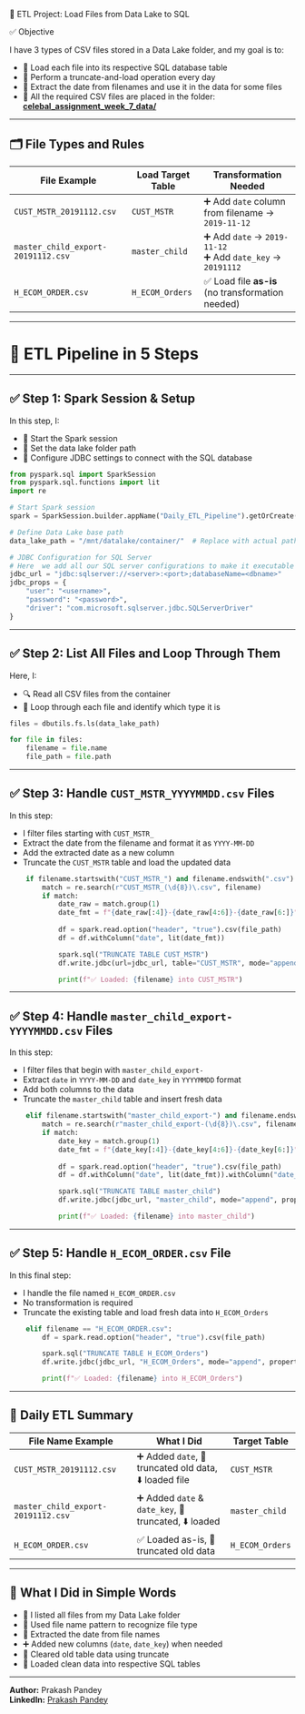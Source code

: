 📘 ETL Project: Load Files from Data Lake to SQL

✅ Objective

I have 3 types of CSV files stored in a Data Lake folder, and my goal is to:

- 🔄 Load each file into its respective SQL database table
- 🧹 Perform a truncate-and-load operation every day
- 📅 Extract the date from filenames and use it in the data for some files
- 📂 All the required CSV files are placed in the folder: [**celebal_assignment_week_7_data/**](./celebal_assignment_week_7_data/)


---

## 🗂️ File Types and Rules

| File Example                       | Load Target Table | Transformation Needed                                        |
| ---------------------------------- | ----------------- | ------------------------------------------------------------ |
| `CUST_MSTR_20191112.csv`           | `CUST_MSTR`       | ➕ Add `date` column from filename → `2019-11-12`             |
| `master_child_export-20191112.csv` | `master_child`    | ➕ Add `date` → `2019-11-12`<br>➕ Add `date_key` → `20191112` |
| `H_ECOM_ORDER.csv`                 | `H_ECOM_Orders`   | ✅ Load file **as-is** (no transformation needed)             |

---

# 🧰 ETL Pipeline in 5 Steps

---

## ✅ Step 1: Spark Session & Setup

In this step, I:

* 🚀 Start the Spark session
* 📁 Set the data lake folder path
* 🔌 Configure JDBC settings to connect with the SQL database

```python
from pyspark.sql import SparkSession
from pyspark.sql.functions import lit
import re

# Start Spark session
spark = SparkSession.builder.appName("Daily_ETL_Pipeline").getOrCreate()

# Define Data Lake base path
data_lake_path = "/mnt/datalake/container/"  # Replace with actual path

# JDBC Configuration for SQL Server
# Here  we add all our SQL server configurations to make it executable 
jdbc_url = "jdbc:sqlserver://<server>:<port>;databaseName=<dbname>"
jdbc_props = {
    "user": "<username>",
    "password": "<password>",
    "driver": "com.microsoft.sqlserver.jdbc.SQLServerDriver"
}
```

---

## ✅ Step 2: List All Files and Loop Through Them

Here, I:

* 🔍 Read all CSV files from the container
* 📄 Loop through each file and identify which type it is

```python
files = dbutils.fs.ls(data_lake_path)

for file in files:
    filename = file.name
    file_path = file.path
```

---

## ✅ Step 3: Handle `CUST_MSTR_YYYYMMDD.csv` Files

In this step:

* I filter files starting with `CUST_MSTR_`
* Extract the date from the filename and format it as `YYYY-MM-DD`
* Add the extracted date as a new column
* Truncate the `CUST_MSTR` table and load the updated data

```python
    if filename.startswith("CUST_MSTR_") and filename.endswith(".csv"):
        match = re.search(r"CUST_MSTR_(\d{8})\.csv", filename)
        if match:
            date_raw = match.group(1)
            date_fmt = f"{date_raw[:4]}-{date_raw[4:6]}-{date_raw[6:]}"
            
            df = spark.read.option("header", "true").csv(file_path)
            df = df.withColumn("date", lit(date_fmt))

            spark.sql("TRUNCATE TABLE CUST_MSTR")
            df.write.jdbc(url=jdbc_url, table="CUST_MSTR", mode="append", properties=jdbc_props)

            print(f"✅ Loaded: {filename} into CUST_MSTR")
```

---

## ✅ Step 4: Handle `master_child_export-YYYYMMDD.csv` Files

In this step:

* I filter files that begin with `master_child_export-`
* Extract `date` in `YYYY-MM-DD` and `date_key` in `YYYYMMDD` format
* Add both columns to the data
* Truncate the `master_child` table and insert fresh data

```python
    elif filename.startswith("master_child_export-") and filename.endswith(".csv"):
        match = re.search(r"master_child_export-(\d{8})\.csv", filename)
        if match:
            date_key = match.group(1)
            date_fmt = f"{date_key[:4]}-{date_key[4:6]}-{date_key[6:]}"
            
            df = spark.read.option("header", "true").csv(file_path)
            df = df.withColumn("date", lit(date_fmt)).withColumn("date_key", lit(date_key))

            spark.sql("TRUNCATE TABLE master_child")
            df.write.jdbc(jdbc_url, "master_child", mode="append", properties=jdbc_props)

            print(f"✅ Loaded: {filename} into master_child")
```

---

## ✅ Step 5: Handle `H_ECOM_ORDER.csv` File

In this final step:

* I handle the file named `H_ECOM_ORDER.csv`
* No transformation is required
* Truncate the existing table and load fresh data into `H_ECOM_Orders`

```python
    elif filename == "H_ECOM_ORDER.csv":
        df = spark.read.option("header", "true").csv(file_path)

        spark.sql("TRUNCATE TABLE H_ECOM_Orders")
        df.write.jdbc(jdbc_url, "H_ECOM_Orders", mode="append", properties=jdbc_props)

        print(f"✅ Loaded: {filename} into H_ECOM_Orders")
```

---

## 📌 Daily ETL Summary

| File Name Example                  | What I Did                                            | Target Table    |
| ---------------------------------- | ----------------------------------------------------- | --------------- |
| `CUST_MSTR_20191112.csv`           | ➕ Added `date`, 🧹 truncated old data, ⬇️ loaded file | `CUST_MSTR`     |
| `master_child_export-20191112.csv` | ➕ Added `date` & `date_key`, 🧹 truncated, ⬇️ loaded  | `master_child`  |
| `H_ECOM_ORDER.csv`                 | ✅ Loaded as-is, 🧹 truncated old data                 | `H_ECOM_Orders` |

---

## 🧠 What I Did in Simple Words

* 📁 I listed all files from my Data Lake folder
* 🧠 Used file name pattern to recognize file type
* 📅 Extracted the date from file names
* ➕ Added new columns (`date`, `date_key`) when needed
* 🧹 Cleared old table data using truncate
* 💾 Loaded clean data into respective SQL tables

---

**Author:** Prakash Pandey  
**LinkedIn:** [Prakash Pandey](https://www.linkedin.com/in/prakash-pandey-2827522b1/)
